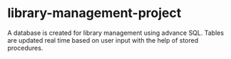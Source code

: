 # library-management-project
A database is created for library management using advance SQL. Tables are updated real time based on user input with the help of stored procedures. 
